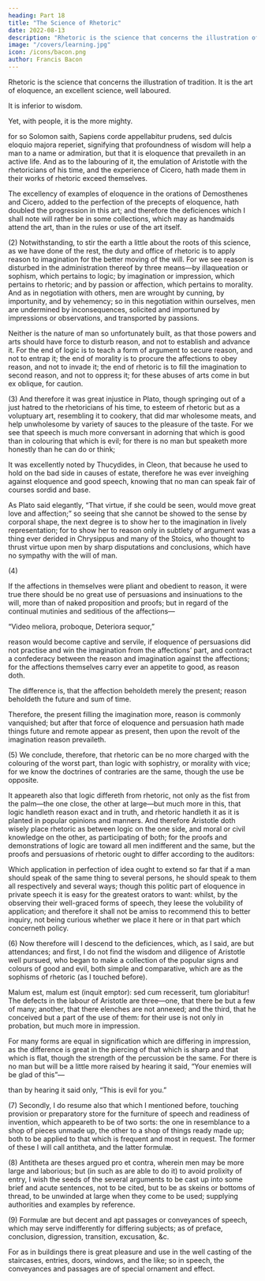 ```yaml
---
heading: Part 18
title: "The Science of Rhetoric"
date: 2022-08-13
description: "Rhetoric is the science that concerns the illustration of tradition. It is the art of eloquence, an excellent science, well laboured.  "
image: "/covers/learning.jpg"
icon: /icons/bacon.png
author: Francis Bacon
---
```




<!-- XVIII. (1)  -->

Rhetoric is the science that concerns the illustration of tradition. It is the art of eloquence, an excellent science, well laboured.  

It is inferior to wisdom. <!-- (as it is said by God to Moses, when he disabled himself for want of this faculty, “Aaron shall be thy speaker, and thou shalt be to him as God”) -->

Yet, with people, it is the more mighty. 

for so Solomon saith, Sapiens corde appellabitur prudens, sed dulcis eloquio majora reperiet, signifying that profoundness of wisdom will help a man to a name or admiration, but that it is eloquence that prevaileth in an active life.  And as to the labouring of it, the emulation of Aristotle with the rhetoricians of his time, and the experience of Cicero, hath made them in their works of rhetoric exceed themselves.  

The excellency of examples of eloquence in the orations of Demosthenes and Cicero, added to the perfection of the precepts of eloquence, hath doubled the progression in this art; and therefore the deficiences which I shall note will rather be in some collections, which may as handmaids attend the art, than in the rules or use of the art itself.

(2)  Notwithstanding, to stir the earth a little about the roots of this science, as we have done of the rest, the duty and office of rhetoric is to apply reason to imagination for the better moving of the will.  For we see reason is disturbed in the administration thereof by three means—by illaqueation or sophism, which pertains to logic; by imagination or impression, which pertains to rhetoric; and by passion or affection, which pertains to morality.  And as in negotiation with others, men are wrought by cunning, by importunity, and by vehemency; so in this negotiation within ourselves, men are undermined by inconsequences, solicited and importuned by impressions or observations, and transported by passions.  

Neither is the nature of man so unfortunately built, as that those powers and arts should have force to disturb reason, and not to establish and advance it.  For the end of logic is to teach a form of argument to secure reason, and not to entrap it; the end of morality is to procure the affections to obey reason, and not to invade it; the end of rhetoric is to fill the imagination to second reason, and not to oppress it; for these abuses of arts come in but ex oblique, for caution.

(3) And therefore it was great injustice in Plato, though springing out of a just hatred to the rhetoricians of his time, to esteem of rhetoric but as a voluptuary art, resembling it to cookery, that did mar wholesome meats, and help unwholesome by variety of sauces to the pleasure of the taste.  For we see that speech is much more conversant in adorning that which is good than in colouring that which is evil; for there is no man but speaketh more honestly than he can do or think; 

It was excellently noted by Thucydides, in Cleon, that because he used to hold on the bad side in causes of estate, therefore he was ever inveighing against eloquence and good speech, knowing that no man can speak fair of courses sordid and base.  

As Plato said elegantly, “That virtue, if she could be seen, would move great love and affection;” so seeing that she cannot be showed to the sense by corporal shape, the next degree is to show her to the imagination in lively representation; for to show her to reason only in subtlety of argument was a thing ever derided in Chrysippus and many of the Stoics, who thought to thrust virtue upon men by sharp disputations and conclusions, which have no sympathy with the will of man.

(4)

If the affections in themselves were pliant and obedient to reason, it were true there should be no great use of persuasions and insinuations to the will, more than of naked proposition and proofs; but in regard of the continual mutinies and seditious of the affections—

“Video meliora, proboque, Deteriora sequor,”

reason would become captive and servile, if eloquence of persuasions did not practise and win the imagination from the affections’ part, and contract a confederacy between the reason and imagination against the affections; for the affections themselves carry ever an appetite to good, as reason doth.

The difference is, that the affection beholdeth merely the present; reason beholdeth the future and sum of time.  

Therefore, the present filling the imagination more, reason is commonly vanquished; but after that force of eloquence and persuasion hath made things future and remote appear as present, then upon the revolt of the imagination reason prevaileth.

(5) We conclude, therefore, that rhetoric can be no more charged with the colouring of the worst part, than logic with sophistry, or morality with vice; for we know the doctrines of contraries are the same, though the use be opposite.

It appeareth also that logic differeth from rhetoric, not only as the fist from the palm—the one close, the other at large—but much more in this, that logic handleth reason exact and in truth, and rhetoric handleth it as it is planted in popular opinions and manners.  And therefore Aristotle doth wisely place rhetoric as between logic on the one side, and moral or civil knowledge on the other, as participating of both; for the proofs and demonstrations of logic are toward all men indifferent and the same, but the proofs and persuasions of rhetoric ought to differ according to the auditors:

<!-- “Orpheus in sylvis, inter delphinas Arion.” -->

Which application in perfection of idea ought to extend so far that if a man should speak of the same thing to several persons, he should speak to them all respectively and several ways; though this politic part of eloquence in private speech it is easy for the greatest orators to want: whilst, by the observing their well-graced forms of speech, they leese the volubility of application; and therefore it shall not be amiss to recommend this to better inquiry, not being curious whether we place it here or in that part which concerneth policy.

(6) Now therefore will I descend to the deficiences, which, as I said, are but attendances; and first, I do not find the wisdom and diligence of Aristotle well pursued, who began to make a collection of the popular signs and colours of good and evil, both simple and comparative, which are as the sophisms of rhetoric (as I touched before).  <!-- For example— -->

<!--    “Sophisma.
Quod laudatur, bonum: quod vituperatur, malum.   Redargutio.
Laudat venales qui vult extrudere merces.”
 -->
Malum est, malum est (inquit emptor): sed cum recesserit, tum gloriabitur!  The defects in the labour of Aristotle are three—one, that there be but a few of many; another, that there elenches are not annexed; and the third, that he conceived but a part of the use of them: for their use is not only in probation, but much more in impression.

For many forms are equal in signification which are differing in impression, as the difference is great in the piercing of that which is sharp and that which is flat, though the strength of the percussion be the same.  For there is no man but will be a little more raised by hearing it said, “Your enemies will be glad of this”—

<!-- “Hoc Ithacus velit, et magno mercentur Atridæ.” -->

than by hearing it said only, “This is evil for you.”

(7) Secondly, I do resume also that which I mentioned before, touching provision or preparatory store for the furniture of speech and readiness of invention, which appeareth to be of two sorts: the one in resemblance to a shop of pieces unmade up, the other to a shop of things ready made up; both to be applied to that which is frequent and most in request.  The former of these I will call antitheta, and the latter formulæ.

(8) Antitheta are theses argued pro et contra, wherein men may be more large and laborious; but (in such as are able to do it) to avoid prolixity of entry, I wish the seeds of the several arguments to be cast up into some brief and acute sentences, not to be cited, but to be as skeins or bottoms of thread, to be unwinded at large when they come to be used; supplying authorities and examples by reference.

<!-- “Pro verbis legis. Non est interpretatio, sed divinatio, quæ recedit a litera: Cum receditur a litera, judex transit in legislatorem. -->

<!-- Pro sententia legis. Ex omnibus verbis est eliciendus sensus qui interpretatur singula.” -->

(9) Formulæ are but decent and apt passages or conveyances of speech, which may serve indifferently for differing subjects; as of preface, conclusion, digression, transition, excusation, &c.  

For as in buildings there is great pleasure and use in the well casting of the staircases, entries, doors, windows, and the like; so in speech, the conveyances and passages are of special ornament and effect.

<!-- “A conclusion in a deliberative. So may we redeem the faults passed, and prevent the inconveniences future.” -->
